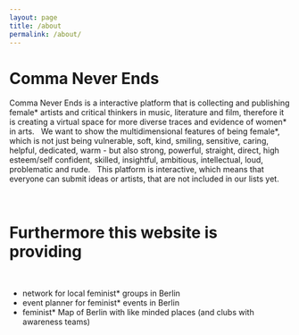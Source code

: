 ```yaml
---
layout: page
title: /about
permalink: /about/
---
```

<h1>Comma Never Ends</h1>
Comma Never Ends is a interactive platform that is collecting and publishing female* artists and critical thinkers in music, literature and film, therefore it is creating a virtual space for more diverse traces and evidence of women* in arts. 
&nbsp;
We want to show the multidimensional features of being female*, which is not just being vulnerable, soft, kind, smiling, sensitive, caring, helpful, dedicated, warm - but also strong, powerful, straight, direct, high esteem/self confident, skilled, insightful, ambitious, intellectual, loud, problematic and rude. 
&nbsp;
This platform  is interactive, which means that everyone can submit ideas or artists, that are not included in our lists yet.

&nbsp;
<h1>Furthermore this website is providing </h1>
&nbsp;
<ul>
<li>network for local feminist* groups in Berlin</li>
<li>event planner for feminist* events in Berlin</li>
<li>feminist* Map of Berlin with like minded places (and clubs with awareness teams)</li>
</ul>
